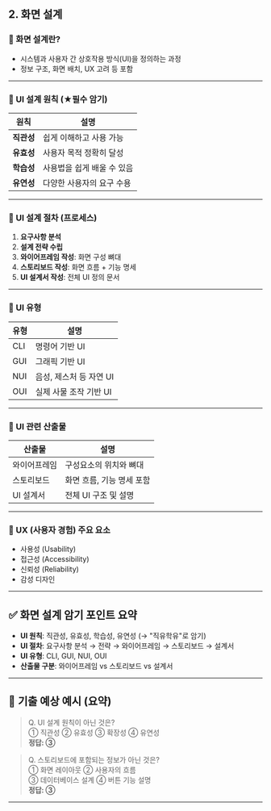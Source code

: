 ## 2. 화면 설계

### 🔹 화면 설계란?
- 시스템과 사용자 간 상호작용 방식(UI)을 정의하는 과정
- 정보 구조, 화면 배치, UX 고려 등 포함

---

### 🔹 UI 설계 원칙 (★필수 암기)

| 원칙 | 설명 |
|------|------|
| **직관성** | 쉽게 이해하고 사용 가능 |
| **유효성** | 사용자 목적 정확히 달성 |
| **학습성** | 사용법을 쉽게 배울 수 있음 |
| **유연성** | 다양한 사용자의 요구 수용 |

---

### 🔹 UI 설계 절차 (프로세스)

1. **요구사항 분석**
2. **설계 전략 수립**
3. **와이어프레임 작성**: 화면 구성 뼈대
4. **스토리보드 작성**: 화면 흐름 + 기능 명세
5. **UI 설계서 작성**: 전체 UI 정의 문서

---

### 🔹 UI 유형

| 유형 | 설명 |
|------|------|
| CLI | 명령어 기반 UI |
| GUI | 그래픽 기반 UI |
| NUI | 음성, 제스처 등 자연 UI |
| OUI | 실제 사물 조작 기반 UI |

---

### 🔹 UI 관련 산출물

| 산출물 | 설명 |
|--------|------|
| 와이어프레임 | 구성요소의 위치와 뼈대 |
| 스토리보드 | 화면 흐름, 기능 명세 포함 |
| UI 설계서 | 전체 UI 구조 및 설명 |

---

### 🔹 UX (사용자 경험) 주요 요소

- 사용성 (Usability)
- 접근성 (Accessibility)
- 신뢰성 (Reliability)
- 감성 디자인

---

## ✅ 화면 설계 암기 포인트 요약

- **UI 원칙**: 직관성, 유효성, 학습성, 유연성 (→ "직유학유"로 암기)
- **UI 절차**: 요구사항 분석 → 전략 → 와이어프레임 → 스토리보드 → 설계서
- **UI 유형**: CLI, GUI, NUI, OUI
- **산출물 구분**: 와이어프레임 vs 스토리보드 vs 설계서

---

## 🎯 기출 예상 예시 (요약)

> Q. UI 설계 원칙이 아닌 것은?  
> ① 직관성 ② 유효성 ③ 확장성 ④ 유연성  
> **정답: ③**

> Q. 스토리보드에 포함되는 정보가 아닌 것은?  
> ① 화면 레이아웃 ② 사용자의 흐름  
> ③ 데이터베이스 설계 ④ 버튼 기능 설명  
> **정답: ③**

---